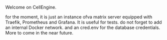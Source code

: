 Welcome on CellEngine.

for the moment, it is just an instance ofva matrix server equipped with Traefik, Prometheus and Grafana.
It is useful for tests.
do not forget to add an internal Docker network.
and an cred.env for the database credentials.
More to come in the near future.
